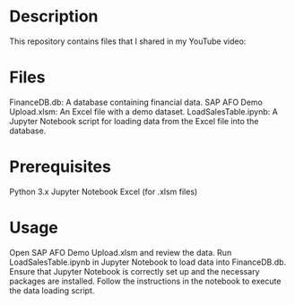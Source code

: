 # Description
This repository contains files that I shared in my YouTube video:

# Files
FinanceDB.db: A database containing financial data.
SAP AFO Demo Upload.xlsm: An Excel file with a demo dataset.
LoadSalesTable.ipynb: A Jupyter Notebook script for loading data from the Excel file into the database.

# Prerequisites
Python 3.x
Jupyter Notebook
Excel (for .xlsm files)

# Usage
Open SAP AFO Demo Upload.xlsm and review the data.
Run LoadSalesTable.ipynb in Jupyter Notebook to load data into FinanceDB.db.
Ensure that Jupyter Notebook is correctly set up and the necessary packages are installed.
Follow the instructions in the notebook to execute the data loading script.
